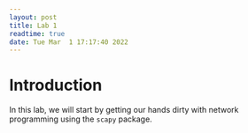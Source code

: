 ```yaml
---
layout: post
title: Lab 1
readtime: true
date: Tue Mar  1 17:17:40 2022 
---
```


# Introduction

In this lab, we will start by getting our hands dirty with network programming
using the `scapy` package. 
